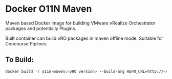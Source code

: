 # Docker O11N Maven
Maven based Docker image for building VMware vRealize Orchestrator packages and potentially Plugins.

Built container can build vRO packages in maven offline mode. Suitable for Concourse Piplines.

## To Build:
``` bash
docker build -t o11n-maven:<vRO version> --build-arg REPO_URL=http://<vRO Appliance>:8280/vco-repo .
```

